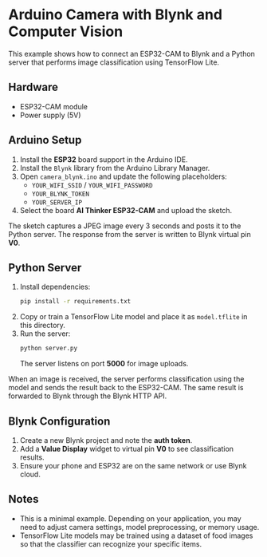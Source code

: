 # Arduino Camera with Blynk and Computer Vision

This example shows how to connect an ESP32-CAM to Blynk and a Python server
that performs image classification using TensorFlow Lite.

## Hardware
- ESP32-CAM module
- Power supply (5V)

## Arduino Setup
1. Install the **ESP32** board support in the Arduino IDE.
2. Install the `Blynk` library from the Arduino Library Manager.
3. Open `camera_blynk.ino` and update the following placeholders:
   - `YOUR_WIFI_SSID` / `YOUR_WIFI_PASSWORD`
   - `YOUR_BLYNK_TOKEN`
   - `YOUR_SERVER_IP`
4. Select the board **AI Thinker ESP32-CAM** and upload the sketch.

The sketch captures a JPEG image every 3 seconds and posts it to the Python
server. The response from the server is written to Blynk virtual pin **V0**.

## Python Server
1. Install dependencies:
   ```bash
   pip install -r requirements.txt
   ```
2. Copy or train a TensorFlow Lite model and place it as `model.tflite` in this
directory.
3. Run the server:
   ```bash
   python server.py
   ```
   The server listens on port **5000** for image uploads.

When an image is received, the server performs classification using the model
and sends the result back to the ESP32-CAM. The same result is forwarded to
Blynk through the Blynk HTTP API.

## Blynk Configuration
1. Create a new Blynk project and note the **auth token**.
2. Add a **Value Display** widget to virtual pin **V0** to see classification
   results.
3. Ensure your phone and ESP32 are on the same network or use Blynk cloud.

## Notes
- This is a minimal example. Depending on your application, you may need to
  adjust camera settings, model preprocessing, or memory usage.
- TensorFlow Lite models may be trained using a dataset of food images so that
  the classifier can recognize your specific items.
